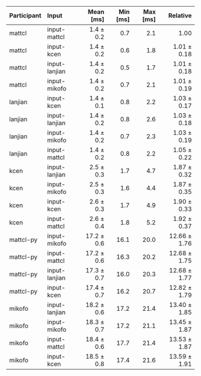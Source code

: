 | Participant | Input | Mean [ms] | Min [ms] | Max [ms] | Relative |
|:---|:---|---:|---:|---:|---:|
| mattcl | input-mattcl | 1.4 ± 0.2 | 0.7 | 2.1 | 1.00 |
| mattcl | input-kcen | 1.4 ± 0.2 | 0.6 | 1.8 | 1.01 ± 0.18 |
| mattcl | input-lanjian | 1.4 ± 0.2 | 0.5 | 1.7 | 1.01 ± 0.18 |
| mattcl | input-mikofo | 1.4 ± 0.2 | 0.7 | 2.1 | 1.01 ± 0.19 |
| lanjian | input-kcen | 1.4 ± 0.1 | 0.8 | 2.2 | 1.03 ± 0.17 |
| lanjian | input-lanjian | 1.4 ± 0.2 | 0.8 | 2.6 | 1.03 ± 0.18 |
| lanjian | input-mikofo | 1.4 ± 0.2 | 0.7 | 2.3 | 1.03 ± 0.19 |
| lanjian | input-mattcl | 1.4 ± 0.2 | 0.8 | 2.2 | 1.05 ± 0.22 |
| kcen | input-lanjian | 2.5 ± 0.3 | 1.7 | 4.7 | 1.87 ± 0.32 |
| kcen | input-mikofo | 2.5 ± 0.3 | 1.6 | 4.4 | 1.87 ± 0.35 |
| kcen | input-kcen | 2.6 ± 0.3 | 1.7 | 4.9 | 1.90 ± 0.33 |
| kcen | input-mattcl | 2.6 ± 0.4 | 1.8 | 5.2 | 1.92 ± 0.37 |
| mattcl-py | input-mikofo | 17.2 ± 0.6 | 16.1 | 20.0 | 12.66 ± 1.76 |
| mattcl-py | input-mattcl | 17.2 ± 0.6 | 16.3 | 20.2 | 12.68 ± 1.75 |
| mattcl-py | input-lanjian | 17.3 ± 0.7 | 16.0 | 20.3 | 12.68 ± 1.77 |
| mattcl-py | input-kcen | 17.4 ± 0.7 | 16.2 | 20.7 | 12.82 ± 1.79 |
| mikofo | input-lanjian | 18.2 ± 0.6 | 17.2 | 21.4 | 13.40 ± 1.85 |
| mikofo | input-mikofo | 18.3 ± 0.7 | 17.2 | 21.1 | 13.45 ± 1.87 |
| mikofo | input-mattcl | 18.4 ± 0.6 | 17.7 | 21.4 | 13.53 ± 1.87 |
| mikofo | input-kcen | 18.5 ± 0.8 | 17.4 | 21.6 | 13.59 ± 1.91 |
